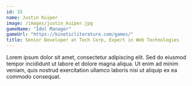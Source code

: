 ```yaml
---
id: 15
name: Justin Kuiper
image: /images/justin_kuiper.jpg
gameName: "Idol Manager"
gameUrl: "https://kineticliterature.com/games/"
title: Senior Developer at Tech Corp, Expert in Web Technologies
---
```


Lorem ipsum dolor sit amet, consectetur adipiscing elit. Sed do eiusmod tempor incididunt ut labore et dolore magna aliqua. Ut enim ad minim veniam, quis nostrud exercitation ullamco laboris nisi ut aliquip ex ea commodo consequat.
